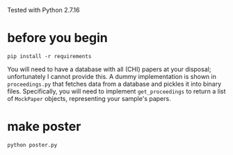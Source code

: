 Tested with Python 2.7.16

# before you begin
`pip install -r requirements`

You will need to have a database with all (CHI) papers at your disposal; unfortunately I cannot provide this. A dummy implementation is shown in `proceedings.py` that fetches data from a database and pickles it into binary files. Specifically, you will need to implement `get_proceedings` to return a list of `MockPaper` objects, representing your sample's papers.

# make poster
```
python poster.py
```
